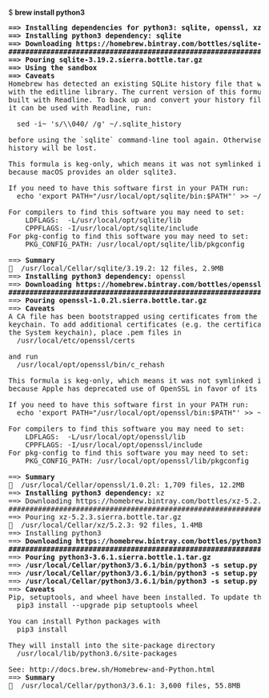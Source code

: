 $ <b>brew install python3</b>
<pre>
<b>==> Installing dependencies for python3: sqlite, openssl, xz
==> Installing python3 dependency: sqlite
==> Downloading https://homebrew.bintray.com/bottles/sqlite-3.19.2.sierra.bottle.tar.gz
######################################################################## 100.0%
==> Pouring sqlite-3.19.2.sierra.bottle.tar.gz
==> Using the sandbox
==> Caveats</b>
Homebrew has detected an existing SQLite history file that was created
with the editline library. The current version of this formula is
built with Readline. To back up and convert your history file so that
it can be used with Readline, run:

  sed -i~ 's/\\040/ /g' ~/.sqlite_history

before using the `sqlite` command-line tool again. Otherwise, your
history will be lost.

This formula is keg-only, which means it was not symlinked into /usr/local,
because macOS provides an older sqlite3.

If you need to have this software first in your PATH run:
  echo 'export PATH="/usr/local/opt/sqlite/bin:$PATH"' >> ~/.bash_profile

For compilers to find this software you may need to set:
    LDFLAGS:  -L/usr/local/opt/sqlite/lib
    CPPFLAGS: -I/usr/local/opt/sqlite/include
For pkg-config to find this software you may need to set:
    PKG_CONFIG_PATH: /usr/local/opt/sqlite/lib/pkgconfig

==> <b>Summary</b>
🍺  /usr/local/Cellar/sqlite/3.19.2: 12 files, 2.9MB
==> <b>Installing python3 dependency:</b> openssl
==> <b>Downloading https://homebrew.bintray.com/bottles/openssl-1.0.2l.sierra.bottle.tar.gz
######################################################################## 100.0%</b>
==> <b>Pouring openssl-1.0.2l.sierra.bottle.tar.gz</b>
==> <b>Caveats</b>
A CA file has been bootstrapped using certificates from the SystemRoots
keychain. To add additional certificates (e.g. the certificates added in
the System keychain), place .pem files in
  /usr/local/etc/openssl/certs

and run
  /usr/local/opt/openssl/bin/c_rehash

This formula is keg-only, which means it was not symlinked into /usr/local,
because Apple has deprecated use of OpenSSL in favor of its own TLS and crypto libraries.

If you need to have this software first in your PATH run:
  echo 'export PATH="/usr/local/opt/openssl/bin:$PATH"' >> ~/.bash_profile

For compilers to find this software you may need to set:
    LDFLAGS:  -L/usr/local/opt/openssl/lib
    CPPFLAGS: -I/usr/local/opt/openssl/include
For pkg-config to find this software you may need to set:
    PKG_CONFIG_PATH: /usr/local/opt/openssl/lib/pkgconfig

==> <b>Summary</b>
🍺  /usr/local/Cellar/openssl/1.0.2l: 1,709 files, 12.2MB
==> <b>Installing python3 dependency:</b> xz
==> Downloading https://homebrew.bintray.com/bottles/xz-5.2.3.sierra.bottle.tar.gz
######################################################################## 100.0%
==> Pouring xz-5.2.3.sierra.bottle.tar.gz
🍺  /usr/local/Cellar/xz/5.2.3: 92 files, 1.4MB
==> Installing python3 
==> <b>Downloading https://homebrew.bintray.com/bottles/python3-3.6.1.sierra.bottle.1.tar.gz
######################################################################## 100.0%</b>
==> <b>Pouring python3-3.6.1.sierra.bottle.1.tar.gz</b>
==> <b>/usr/local/Cellar/python3/3.6.1/bin/python3 -s setup.py --no-user-cfg install --force --verbose --install-scripts=/usr/local/Cellar/python3/3.6.1/bin --install-lib=/usr/local/lib/py</b>
==> <b>/usr/local/Cellar/python3/3.6.1/bin/python3 -s setup.py --no-user-cfg install --force --verbose --install-scripts=/usr/local/Cellar/python3/3.6.1/bin --install-lib=/usr/local/lib/py</b>
==> <b>/usr/local/Cellar/python3/3.6.1/bin/python3 -s setup.py --no-user-cfg install --force --verbose --install-scripts=/usr/local/Cellar/python3/3.6.1/bin --install-lib=/usr/local/lib/py</b>
==> <b>Caveats</b>
Pip, setuptools, and wheel have been installed. To update them
  pip3 install --upgrade pip setuptools wheel

You can install Python packages with
  pip3 install <package>

They will install into the site-package directory
  /usr/local/lib/python3.6/site-packages

See: http://docs.brew.sh/Homebrew-and-Python.html
==> <b>Summary</b>
🍺  /usr/local/Cellar/python3/3.6.1: 3,600 files, 55.8MB
</pre>
